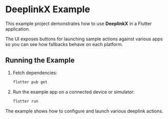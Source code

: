 # DeeplinkX Example

This example project demonstrates how to use **DeeplinkX** in a Flutter application.

The UI exposes buttons for launching sample actions against various apps so you can see how fallbacks behave on each platform.

## Running the Example

1. Fetch dependencies:
   ```bash
   flutter pub get
   ```
2. Run the example app on a connected device or simulator:
   ```bash
   flutter run
   ```

The example shows how to configure and launch various deeplink actions.

